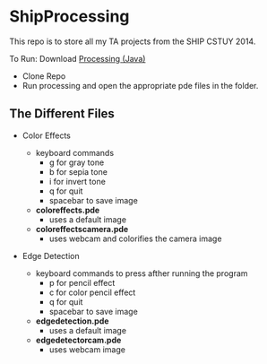 ShipProcessing
==============
This repo is to store all my TA projects from the SHIP CSTUY 2014.

To Run: Download [Processing (Java)](https://www.processing.org)

- Clone Repo
- Run processing and open the appropriate pde files in the folder. 

## The Different Files
* Color Effects 
  * keyboard commands
    * g for gray tone
    * b for sepia tone
    * i for invert tone
    * q for quit
    * spacebar to save image 
  * **coloreffects.pde**
    * uses a default image
  * **coloreffectscamera.pde**
    * uses webcam and colorifies the camera image
  
* Edge Detection  
  * keyboard commands to press afther running the program
    * p for pencil effect
    * c for color pencil effect
    * q for quit
    * spacebar to save image
  * **edgedetection.pde**
    * uses a default image
  * **edgedetectorcam.pde**
    * uses webcam image
